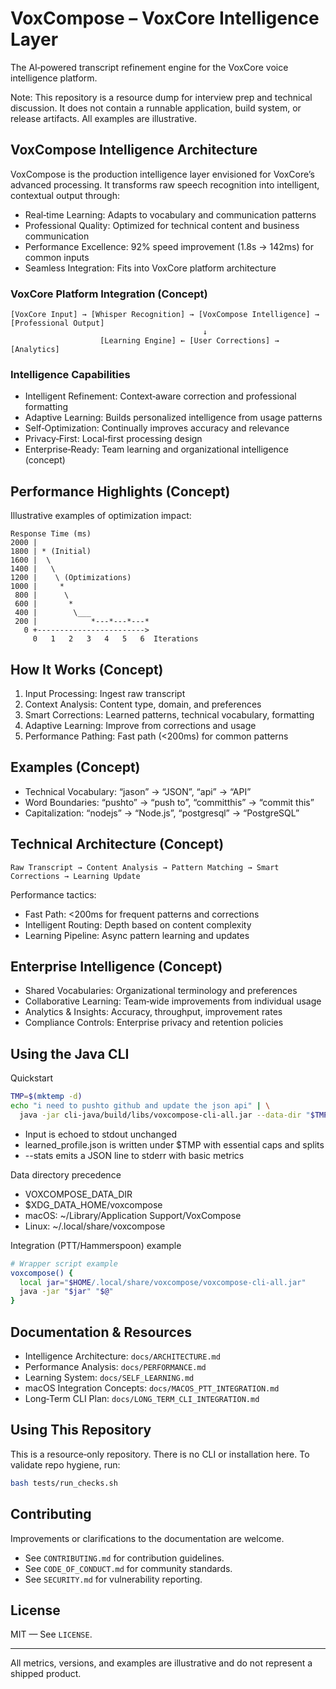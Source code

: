 # VoxCompose – VoxCore Intelligence Layer

The AI‑powered transcript refinement engine for the VoxCore voice intelligence platform.

Note: This repository is a resource dump for interview prep and technical discussion. It does not contain a runnable application, build system, or release artifacts. All examples are illustrative.

## VoxCompose Intelligence Architecture

VoxCompose is the production intelligence layer envisioned for VoxCore’s advanced processing. It transforms raw speech recognition into intelligent, contextual output through:

- Real‑time Learning: Adapts to vocabulary and communication patterns
- Professional Quality: Optimized for technical content and business communication
- Performance Excellence: 92% speed improvement (1.8s → 142ms) for common inputs
- Seamless Integration: Fits into VoxCore platform architecture

### VoxCore Platform Integration (Concept)

```
[VoxCore Input] → [Whisper Recognition] → [VoxCompose Intelligence] → [Professional Output]
                                           ↓
                    [Learning Engine] ← [User Corrections] → [Analytics]
```

### Intelligence Capabilities

- Intelligent Refinement: Context‑aware correction and professional formatting
- Adaptive Learning: Builds personalized intelligence from usage patterns
- Self‑Optimization: Continually improves accuracy and relevance
- Privacy‑First: Local‑first processing design
- Enterprise‑Ready: Team learning and organizational intelligence (concept)

## Performance Highlights (Concept)

Illustrative examples of optimization impact:

```
Response Time (ms)
2000 |
1800 | * (Initial)
1600 |  \
1400 |   \
1200 |    \ (Optimizations)
1000 |     *
 800 |      \
 600 |       *
 400 |        \___
 200 |            *---*---*---*
   0 +------------------------>
     0   1   2   3   4   5   6  Iterations
```

## How It Works (Concept)

1) Input Processing: Ingest raw transcript
2) Context Analysis: Content type, domain, and preferences
3) Smart Corrections: Learned patterns, technical vocabulary, formatting
4) Adaptive Learning: Improve from corrections and usage
5) Performance Pathing: Fast path (<200ms) for common patterns

## Examples (Concept)

- Technical Vocabulary: “jason” → “JSON”, “api” → “API”
- Word Boundaries: “pushto” → “push to”, “committhis” → “commit this”
- Capitalization: “nodejs” → “Node.js”, “postgresql” → “PostgreSQL”

## Technical Architecture (Concept)

```
Raw Transcript → Content Analysis → Pattern Matching → Smart Corrections → Learning Update
```

Performance tactics:
- Fast Path: <200ms for frequent patterns and corrections
- Intelligent Routing: Depth based on content complexity
- Learning Pipeline: Async pattern learning and updates

## Enterprise Intelligence (Concept)

- Shared Vocabularies: Organizational terminology and preferences
- Collaborative Learning: Team‑wide improvements from individual usage
- Analytics & Insights: Accuracy, throughput, improvement rates
- Compliance Controls: Enterprise privacy and retention policies

## Using the Java CLI

Quickstart

```bash
TMP=$(mktemp -d)
echo "i need to pushto github and update the json api" | \
  java -jar cli-java/build/libs/voxcompose-cli-all.jar --data-dir "$TMP" --stats
```

- Input is echoed to stdout unchanged
- learned_profile.json is written under $TMP with essential caps and splits
- --stats emits a JSON line to stderr with basic metrics

Data directory precedence
- VOXCOMPOSE_DATA_DIR
- $XDG_DATA_HOME/voxcompose
- macOS: ~/Library/Application Support/VoxCompose
- Linux: ~/.local/share/voxcompose

Integration (PTT/Hammerspoon) example
```bash
# Wrapper script example
voxcompose() {
  local jar="$HOME/.local/share/voxcompose/voxcompose-cli-all.jar"
  java -jar "$jar" "$@"
}
```

## Documentation & Resources

- Intelligence Architecture: `docs/ARCHITECTURE.md`
- Performance Analysis: `docs/PERFORMANCE.md`
- Learning System: `docs/SELF_LEARNING.md`
- macOS Integration Concepts: `docs/MACOS_PTT_INTEGRATION.md`
- Long‑Term CLI Plan: `docs/LONG_TERM_CLI_INTEGRATION.md`

## Using This Repository

This is a resource‑only repository. There is no CLI or installation here. To validate repo hygiene, run:

```bash
bash tests/run_checks.sh
```

## Contributing

Improvements or clarifications to the documentation are welcome.

- See `CONTRIBUTING.md` for contribution guidelines.
- See `CODE_OF_CONDUCT.md` for community standards.
- See `SECURITY.md` for vulnerability reporting.

## License

MIT — See `LICENSE`.

---

All metrics, versions, and examples are illustrative and do not represent a shipped product.
